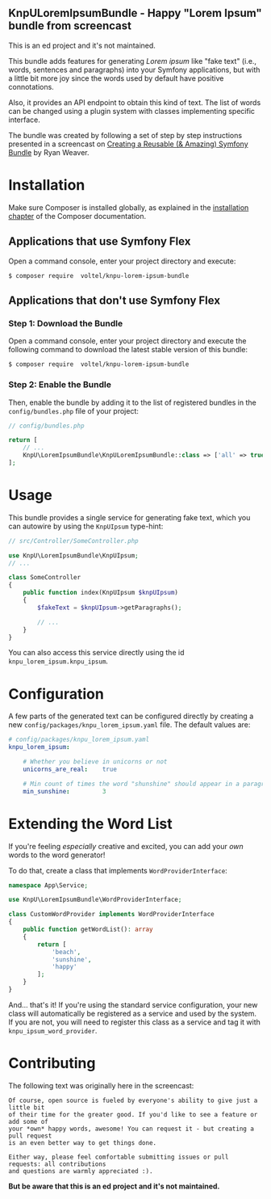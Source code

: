 ## KnpULoremIpsumBundle - Happy "Lorem Ipsum" bundle from screencast

This is an ed project and it's not maintained.

This bundle adds features for generating *Lorem ipsum* like "fake text" 
(i.e., words, sentences and paragraphs) into your Symfony applications, 
but with a little bit more joy since the words used by default 
have positive connotations.    

Also, it provides an API endpoint to obtain this kind of text. 
The list of words can be changed using a plugin system 
with classes implementing specific interface. 

The bundle was created by following a set of step by step instructions
presented in a screencast on [Creating a Reusable (& Amazing) Symfony Bundle](https://symfonycasts.com/screencast/symfony-bundle)
by Ryan Weaver.
 
Installation
============

Make sure Composer is installed globally, as explained in the
[installation chapter](https://getcomposer.org/doc/00-intro.md)
of the Composer documentation.

Applications that use Symfony Flex
----------------------------------

Open a command console, enter your project directory and execute:

```console
$ composer require  voltel/knpu-lorem-ipsum-bundle 
```

Applications that don't use Symfony Flex
----------------------------------------

### Step 1: Download the Bundle

Open a command console, enter your project directory and execute the
following command to download the latest stable version of this bundle:

```console
$ composer require  voltel/knpu-lorem-ipsum-bundle 
```

### Step 2: Enable the Bundle

Then, enable the bundle by adding it to the list of registered bundles
in the `config/bundles.php` file of your project:

```php
// config/bundles.php

return [
    // ...
    KnpU\LoremIpsumBundle\KnpULoremIpsumBundle::class => ['all' => true],
];
```

Usage
============

This bundle provides a single service for generating fake text, which
you can autowire by using the `KnpUIpsum` type-hint:

```php
// src/Controller/SomeController.php

use KnpU\LoremIpsumBundle\KnpUIpsum;
// ...

class SomeController
{
    public function index(KnpUIpsum $knpUIpsum)
    {
        $fakeText = $knpUIpsum->getParagraphs();

        // ...
    }
}
```

You can also access this service directly using the id
`knpu_lorem_ipsum.knpu_ipsum`.

Configuration
=============
A few parts of the generated text can be configured directly by
creating a new `config/packages/knpu_lorem_ipsum.yaml` file. The
default values are:

```yaml
# config/packages/knpu_lorem_ipsum.yaml
knpu_lorem_ipsum:

    # Whether you believe in unicorns or not
    unicorns_are_real:    true

    # Min count of times the word "shunshine" should appear in a paragraph.
    min_sunshine:         3
```

Extending the Word List
=======================

If you're feeling *especially* creative and excited, you can add 
your *own* words to the word generator!

To do that, create a class that implements `WordProviderInterface`:

```php
namespace App\Service;

use KnpU\LoremIpsumBundle\WordProviderInterface;

class CustomWordProvider implements WordProviderInterface
{
    public function getWordList(): array
    {
        return [
            'beach',
            'sunshine', 
            'happy'
        ];
    }
}
```

And... that's it! If you're using the standard service configuration,
your new class will automatically be registered as a service and used
by the system. If you are not, you will need to register this class
as a service and tag it with `knpu_ipsum_word_provider`.

Contributing
============
The following text was originally here in the screencast:

    Of course, open source is fueled by everyone's ability to give just a little bit
    of their time for the greater good. If you'd like to see a feature or add some of
    your *own* happy words, awesome! You can request it - but creating a pull request
    is an even better way to get things done.
    
    Either way, please feel comfortable submitting issues or pull requests: all contributions
    and questions are warmly appreciated :).


**But be aware that this is an ed project and it's not maintained.**

